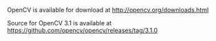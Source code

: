 OpenCV is available for download at http://opencv.org/downloads.html

Source for OpenCV 3.1 is available at https://github.com/opencv/opencv/releases/tag/3.1.0